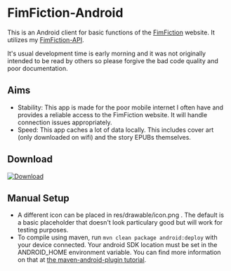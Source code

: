 FimFiction-Android
==================

This is an Android client for basic functions of the [FimFiction](http://www.fimfiction.net) website. It utilizes my [FimFiction-API](https://github.com/yawkat/FimFiction-Java).

It's usual development time is early morning and it was not originally intended to be read by others so please forgive the bad code quality and poor documentation.

Aims
----

- Stability: This app is made for the poor mobile internet I often have and provides a reliable access to the FimFiction website. It will handle connection issues appropriately.
- Speed: This app caches a lot of data locally. This includes cover art (only downloaded on wifi) and the story EPUBs themselves.

Download
--------

[![Download](http://ci.yawk.at/job/FimFiction-Android/badge/icon)](http://ci.yawk.at/job/FimFiction-Android)

Manual Setup
-----

- A different icon can be placed in res/drawable/icon.png . The default is a basic placeholder that doesn't look particulary good but will work for testing purposes.
- To compile using maven, run `mvn clean package android:deploy` with your device connected. Your android SDK location must be set in the ANDROID_HOME environment variable. You can find more information on that at [the maven-android-plugin tutorial](https://code.google.com/p/maven-android-plugin/wiki/GettingStarted).
